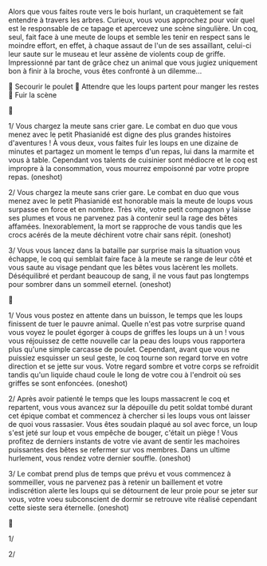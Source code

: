 Alors que vous faites route vers le bois hurlant, un craquètement se fait entendre à travers les arbres. Curieux, vous vous approchez pour voir quel est le responsable de ce tapage et apercevez une scène singulière. Un coq, seul, fait face à une meute de loups et semble les tenir en respect sans le moindre effort, en effet, à chaque assaut de l'un de ses assaillant, celui-ci leur saute sur le museau et leur assène de violents coup de griffe. Impressionné par tant de grâce chez un animal que vous jugiez uniquement bon à finir à la broche, vous êtes confronté à un dilemme...

🐔 Secourir le poulet
🍗 Attendre que les loups partent pour manger les restes
🏃 Fuir la scène

🐔

1/ Vous chargez la meute sans crier gare. Le combat en duo que vous menez avec le petit Phasianidé est digne des plus grandes histoires d'aventures ! À vous deux, vous faites fuir les loups en une dizaine de minutes et partagez un moment le temps d'un repas, lui dans la marmite et vous à table. Cependant vos talents de cuisinier sont médiocre et le coq est impropre à la consommation, vous mourrez empoisonné par votre propre repas. (oneshot)

2/ Vous chargez la meute sans crier gare. Le combat en duo que vous menez avec le petit Phasianidé est honorable mais la meute de loups vous surpasse en force et en nombre. Très vite, votre petit compagnon y laisse ses plumes et vous ne parvenez pas à contenir seul la rage des bêtes affamées. Inexorablement, la mort se rapproche de vous tandis que les crocs acérés de la meute déchirent votre chair sans répit. (oneshot)

3/ Vous vous lancez dans la bataille par surprise mais la situation vous échappe, le coq qui semblait faire face à la meute se range de leur côté et vous saute au visage pendant que les bêtes vous lacèrent les mollets. Déséquilibré et perdant beaucoup de sang, il ne vous faut pas longtemps pour sombrer dans un sommeil eternel. (oneshot)


🍗

1/ Vous vous postez en attente dans un buisson, le temps que les loups finissent de tuer le pauvre animal. Quelle n'est pas votre surprise quand vous voyez le poulet égorger à coups de griffes les loups un à un ! vous vous réjouissez de cette nouvelle car la peau des loups vous rapportera plus qu'une simple carcasse de poulet. Cependant, avant que vous ne puissiez esquisser un seul geste, le coq tourne son regard torve en votre direction et se jette sur vous. Votre regard sombre et votre corps se refroidit tandis qu'un liquide chaud coule le long de votre cou à l'endroit où ses griffes se sont enfoncées. (oneshot)

2/ Après avoir patienté le temps que les loups massacrent le coq et repartent, vous vous avancez sur la dépouille du petit soldat tombé durant cet épique combat et commencez à chercher si les loups vous ont laisser de quoi vous rassasier. Vous êtes soudain plaqué au sol avec force, un loup s'est jeté sur loup et vous empêche de bouger, c'était un piège ! Vous profitez de derniers instants de votre vie avant de sentir les machoires puissantes des bêtes se refermer sur vos membres. Dans un ultime hurlement, vous rendez votre dernier souffle. (oneshot)

3/ Le combat prend plus de temps que prévu et vous commencez à sommeiller, vous ne parvenez pas à retenir un baillement et votre indiscrétion alerte les loups qui se détournent de leur proie pour se jeter sur vous, votre voeu subconscient de dormir se retrouve vite réalisé cependant cette sieste sera éternelle. (oneshot)


🏃

1/

2/
